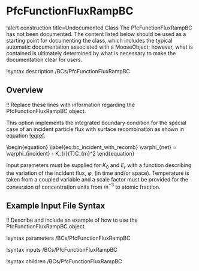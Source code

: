 # PfcFunctionFluxRampBC

!alert construction title=Undocumented Class
The PfcFunctionFluxRampBC has not been documented. The content listed below should be used as a starting point for
documenting the class, which includes the typical automatic documentation associated with a
MooseObject; however, what is contained is ultimately determined by what is necessary to make the
documentation clear for users.

!syntax description /BCs/PfcFunctionFluxRampBC

## Overview

!! Replace these lines with information regarding the PfcFunctionFluxRampBC object.

This option implements the integrated boundary condition for the special case of an incident
particle flux with surface recombination as shown in equation [!eqref](eq:bc_incident_with_recomb).


\begin{equation}
\label{eq:bc_incident_with_recomb}
\varphi_{net} = \varphi_{incident}  - K_{r}(T)C_{m}^2
\end{equation}

Input parameters must be supplied for $K_0$ and $E_r$ with a function describing the variation of
the incident flux, $\varphi$, (in time and/or space). Temperature is taken from a coupled variable
and a scale factor must be provided for the conversion of concentration units from $\text{m}^{-3}$
to atomic fraction.

## Example Input File Syntax

!! Describe and include an example of how to use the PfcFunctionFluxRampBC object.

!syntax parameters /BCs/PfcFunctionFluxRampBC

!syntax inputs /BCs/PfcFunctionFluxRampBC

!syntax children /BCs/PfcFunctionFluxRampBC
